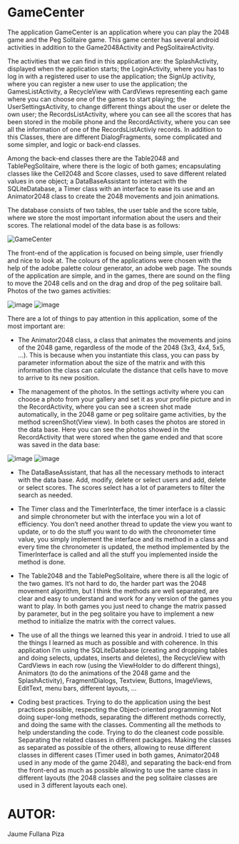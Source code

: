 # GameCenter
The application GameCenter is an application where you can play the 2048 game and the Peg Solitaire game. This game center has several android activities in addition to the Game2048Activity and PegSolitaireActivity. 

The activities that we can find in this application are: the SplashActivity, displayed when the application starts; the LoginActivity, where you has to log in with a registered user to use the application; the SignUp activity, where you can register a new user to use the application; the GamesListActivity, a RecycleView with CardViews representing each game where you can choose one of the games to start playing; the UserSettingsActivity, to change different things about the user or delete the own user;  the RecordsListActivity, where you can see all the scores that has been stored in the mobile phone and the RecordActivity, where you can see all the information of one of the RecordsListActiviy records. In addition to this Classes, there are different DialogFragments, some complicated and some simpler, and logic or back-end classes. 

Among the back-end classes there are the Table2048 and TablePegSolitaire, where there is the logic of both games; encapsulating classes like the Cell2048 and Score classes, used to save different related values in one object; a DataBaseAssistant to interact with the SQLiteDatabase, a Timer class with an interface to ease its use and an Animator2048 class to create the 2048 movements and join animations.

The database consists of two tables, the user table and the score table, where we store the most important information about the users and their scores. The relational model of the data base is as follows:

![GameCenter](https://user-images.githubusercontent.com/74202163/156825859-a65e668d-a377-4199-9430-a606b9b5fadd.png)

The front-end of the application is focused on being simple, user friendly and nice to look at. The colours of the applications were chosen with the help of the adobe palette colour generator, an adobe web page. The sounds of the application are simple, and in the games, there are sound on the fling to move the 2048 cells and on the drag and drop of the peg solitaire ball. Photos of the two games activities:

![image](https://user-images.githubusercontent.com/74202163/156851199-4c38dad7-2021-43d2-b84f-fbbd5ab85628.png) ![image](https://user-images.githubusercontent.com/74202163/156851211-0c4869b3-8663-449f-961f-059c1b00eded.png)

There are a lot of things to pay attention in this application, some of the most important are:
-	The Animator2048 class, a class that animates the movements and joins of the 2048 game, regardless of the mode of the 2048 (3x3, 4x4, 5x5, …). This is because when you instantiate this class, you can pass by parameter information about the size of the matrix and with this information the class can calculate the distance that cells have to move to arrive to its new position.

-	The management of the photos. In the settings activity where you can choose a photo from your gallery and set it as your profile picture and in the RecordActivity, where you can see a screen shot made automatically, in the 2048 game or peg solitaire game activities, by the method screenShot(View view). In both cases the photos are stored in the data base. Here you can see the photos showed in the RecordActivity that were stored when the game ended and that score was saved in the data base:

![image](https://user-images.githubusercontent.com/74202163/156850469-49a95110-e895-4724-bd3a-b5e120ddf2a1.png) ![image](https://user-images.githubusercontent.com/74202163/156850487-4cac365f-3fc6-4abf-bab7-d6d9e50e18fa.png)

-	The DataBaseAssistant, that has all the necessary methods to interact with the data base. Add, modify, delete or select users and add, delete or select scores. The scores select has a lot of parameters to filter the search as needed.

-	The Timer class and the TimerInterface, the timer interface is a classic and simple chronometer but with the interface you win a lot of efficiency. You don’t need another thread to update the view you want to update, or to do the stuff you want to do with the chronometer time value, you simply implement the interface and its method in a class and every time the chronometer is updated, the method implemented by the TimerInterface is called and all the stuff you implemented inside the method is done. 

-	The Table2048 and the TablePegSolitaire, where there is all the logic of the two games. It’s not hard to do, the harder part was the 2048 movement algorithm, but I think the methods are well separated, are clear and easy to understand and work for any version of the games you want to play. In both games you just need to change the matrix passed by parameter, but in the peg solitaire you have to implement a new method to initialize the matrix with the correct values. 

-	The use of all the things we learned this year in android. I tried to use all the things I learned as much as possible and with coherence. In this application I’m using the SQLiteDatabase (creating and dropping tables and doing selects, updates, inserts and deletes), the RecycleView with CardViews in each row (using the ViewHolder to do different things), Animators (to do the animations of the 2048 game and the SplashActivity), FragmentDialogs, Textview, Buttons, ImageViews, EditText, menu bars, different layouts, …

-	Coding best practices. Trying to do the application using the best practices possible, respecting the Object-oriented programming. Not doing super-long methods, separating the different methods correctly, and doing the same with the classes. Commenting all the methods to help understanding the code. Trying to do the cleanest code possible. Separating the related classes in different packages. Making the classes as separated as possible of the others, allowing to reuse different classes in different cases (Timer used in both games, Animator2048 used in any mode of the game 2048), and separating the back-end from the front-end as much as possible allowing to use the same class in different layouts (the 2048 classes and the peg solitaire classes are used in 3 different layouts each one).

# AUTOR:

Jaume Fullana Piza

